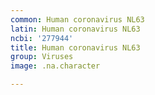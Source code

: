 ```yaml
---
common: Human coronavirus NL63
latin: Human coronavirus NL63
ncbi: '277944'
title: Human coronavirus NL63
group: Viruses
image: .na.character

---
```

